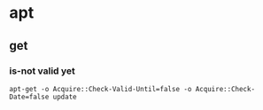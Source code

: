# apt

## get

### is-not valid yet

    apt-get -o Acquire::Check-Valid-Until=false -o Acquire::Check-Date=false update
